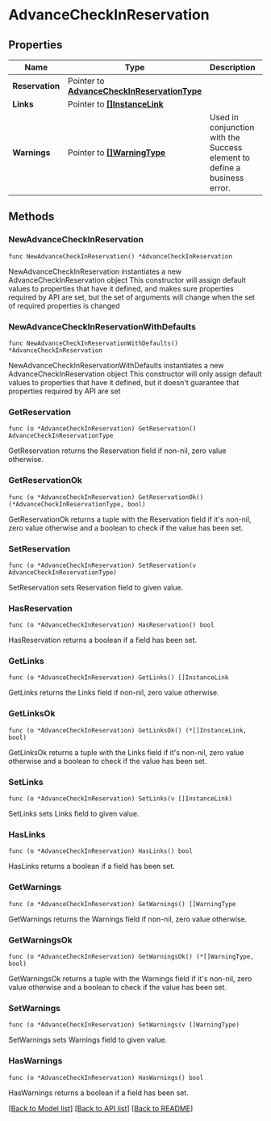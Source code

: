 # AdvanceCheckInReservation

## Properties

Name | Type | Description | Notes
------------ | ------------- | ------------- | -------------
**Reservation** | Pointer to [**AdvanceCheckInReservationType**](AdvanceCheckInReservationType.md) |  | [optional] 
**Links** | Pointer to [**[]InstanceLink**](InstanceLink.md) |  | [optional] 
**Warnings** | Pointer to [**[]WarningType**](WarningType.md) | Used in conjunction with the Success element to define a business error. | [optional] 

## Methods

### NewAdvanceCheckInReservation

`func NewAdvanceCheckInReservation() *AdvanceCheckInReservation`

NewAdvanceCheckInReservation instantiates a new AdvanceCheckInReservation object
This constructor will assign default values to properties that have it defined,
and makes sure properties required by API are set, but the set of arguments
will change when the set of required properties is changed

### NewAdvanceCheckInReservationWithDefaults

`func NewAdvanceCheckInReservationWithDefaults() *AdvanceCheckInReservation`

NewAdvanceCheckInReservationWithDefaults instantiates a new AdvanceCheckInReservation object
This constructor will only assign default values to properties that have it defined,
but it doesn't guarantee that properties required by API are set

### GetReservation

`func (o *AdvanceCheckInReservation) GetReservation() AdvanceCheckInReservationType`

GetReservation returns the Reservation field if non-nil, zero value otherwise.

### GetReservationOk

`func (o *AdvanceCheckInReservation) GetReservationOk() (*AdvanceCheckInReservationType, bool)`

GetReservationOk returns a tuple with the Reservation field if it's non-nil, zero value otherwise
and a boolean to check if the value has been set.

### SetReservation

`func (o *AdvanceCheckInReservation) SetReservation(v AdvanceCheckInReservationType)`

SetReservation sets Reservation field to given value.

### HasReservation

`func (o *AdvanceCheckInReservation) HasReservation() bool`

HasReservation returns a boolean if a field has been set.

### GetLinks

`func (o *AdvanceCheckInReservation) GetLinks() []InstanceLink`

GetLinks returns the Links field if non-nil, zero value otherwise.

### GetLinksOk

`func (o *AdvanceCheckInReservation) GetLinksOk() (*[]InstanceLink, bool)`

GetLinksOk returns a tuple with the Links field if it's non-nil, zero value otherwise
and a boolean to check if the value has been set.

### SetLinks

`func (o *AdvanceCheckInReservation) SetLinks(v []InstanceLink)`

SetLinks sets Links field to given value.

### HasLinks

`func (o *AdvanceCheckInReservation) HasLinks() bool`

HasLinks returns a boolean if a field has been set.

### GetWarnings

`func (o *AdvanceCheckInReservation) GetWarnings() []WarningType`

GetWarnings returns the Warnings field if non-nil, zero value otherwise.

### GetWarningsOk

`func (o *AdvanceCheckInReservation) GetWarningsOk() (*[]WarningType, bool)`

GetWarningsOk returns a tuple with the Warnings field if it's non-nil, zero value otherwise
and a boolean to check if the value has been set.

### SetWarnings

`func (o *AdvanceCheckInReservation) SetWarnings(v []WarningType)`

SetWarnings sets Warnings field to given value.

### HasWarnings

`func (o *AdvanceCheckInReservation) HasWarnings() bool`

HasWarnings returns a boolean if a field has been set.


[[Back to Model list]](../README.md#documentation-for-models) [[Back to API list]](../README.md#documentation-for-api-endpoints) [[Back to README]](../README.md)


